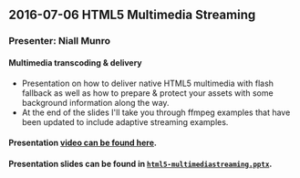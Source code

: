 ## 2016-07-06 HTML5 Multimedia Streaming
### Presenter: Niall Munro
#### Multimedia transcoding & delivery
* Presentation on how to deliver native HTML5 multimedia with flash fallback as well as how to prepare & protect your assets with some background information along the way.
* At the end of the slides I'll take you through ffmpeg examples that have been updated to include adaptive streaming examples.
#### Presentation [video can be found here](https://media.ed.ac.uk/media/HTML5+Multimedia+Streaming/1_81vssr8v/43346881).
#### Presentation slides can be found in [`html5-multimediastreaming.pptx`](./html5-multimediastreaming.pptx).

